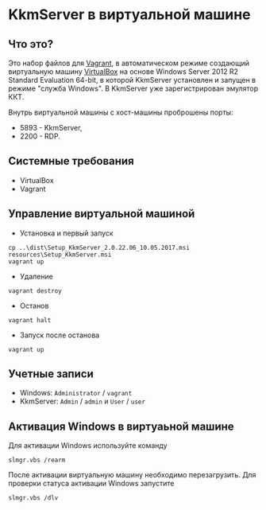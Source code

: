 # KkmServer в виртуальной машине

## Что это?

Это набор файлов для [Vagrant](https://www.vagrantup.com/), в автоматическом режиме создающий виртуальную машину
[VirtualBox](https://www.virtualbox.org/) на основе Windows Server 2012 R2 Standard Evaluation 64-bit, в которой
KkmServer установлен и запущен в режиме "служба Windows". В KkmServer уже зарегистрирован эмулятор ККТ.

Внутрь виртуальной машины с хост-машины проброшены порты:

* 5893 - KkmServer,
* 2200 - RDP.

## Системные требования

* VirtualBox
* Vagrant

## Управление виртуальной машиной

* Установка и первый запуск

```
cp ..\dist\Setup_KkmServer_2.0.22.06_10.05.2017.msi resources\Setup_KkmServer.msi
vagrant up
```

* Удаление

```
vagrant destroy
```

* Останов

```
vagrant halt
```

* Запуск после останова

```
vagrant up
```

## Учетные записи

* Windows: `Administrator` / `vagrant`
* KkmServer: `Admin` / `admin` и `User` / `user`

## Активация Windows в виртуаьной машине

Для активации Windows используйте команду

```
slmgr.vbs /rearm
```

После активации виртуальную машину необходимо перезагрузить. Для проверки статуса активации Windows запустите

```
slmgr.vbs /dlv
```
